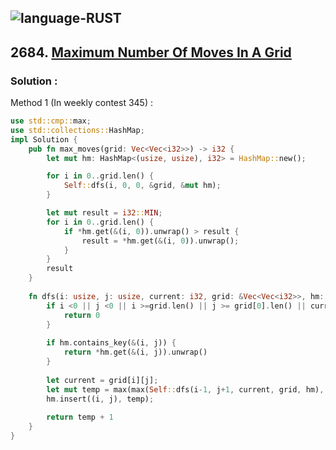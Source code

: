 ![language-RUST](https://img.shields.io/badge/%20-RUST-8d4004?style=for-the-badge&logo=RUST)
---

## 2684. [Maximum Number Of Moves In A Grid](https://leetcode.com/problems/maximum-number-of-moves-in-a-grid)

### Solution :

Method 1 (In weekly contest 345) :
```rust
use std::cmp::max;
use std::collections::HashMap;
impl Solution {
    pub fn max_moves(grid: Vec<Vec<i32>>) -> i32 {
        let mut hm: HashMap<(usize, usize), i32> = HashMap::new();

        for i in 0..grid.len() {
            Self::dfs(i, 0, 0, &grid, &mut hm);
        }

        let mut result = i32::MIN;
        for i in 0..grid.len() {
            if *hm.get(&(i, 0)).unwrap() > result {
                result = *hm.get(&(i, 0)).unwrap();
            }
        }
        result
    }
    
    fn dfs(i: usize, j: usize, current: i32, grid: &Vec<Vec<i32>>, hm: &mut HashMap<(usize, usize), i32>) -> i32 {
        if i <0 || j <0 || i >=grid.len() || j >= grid[0].len() || current >= grid[i][j] {
            return 0
        }
        
        if hm.contains_key(&(i, j)) {
            return *hm.get(&(i, j)).unwrap()
        }
        
        let current = grid[i][j];
        let mut temp = max(max(Self::dfs(i-1, j+1, current, grid, hm), Self::dfs(i, j+1, current, grid, hm)), Self::dfs(i+1, j+1, current, grid, hm));
        hm.insert((i, j), temp);
        
        return temp + 1
    }
}
```
